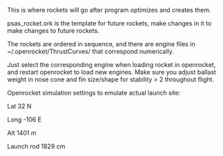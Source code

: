 This is where rockets will go after program optimizes and creates them.

psas_rocket.ork is the template for future rockets, make changes in it to make changes to future rockets.

The rockets are ordered in sequence, and there are engine files in ~/.openrocket/ThrustCurves/ that correspond numerically.

Just select the corresponding engine when loading rocket in openrocket, and restart openrocket to load new engines. Make sure you adjust ballast weight in nose cone and fin size/shape for stability > 2 throughout flight.


Openrocket simulation settings to emulate actual launch site:

Lat 32 N

Long -106 E

Alt 1401 m

Launch rod 1829 cm
